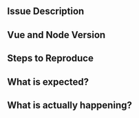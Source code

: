 ## Issue Description

## Vue and Node Version

## Steps to Reproduce

## What is expected?

## What is actually happening?
